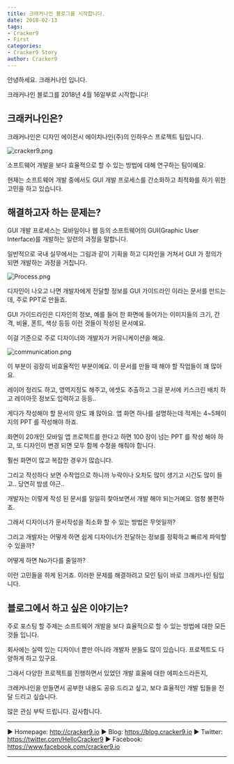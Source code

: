 ```yaml
---
title: 크래커나인 블로그를 시작합니다.
date: 2018-02-13
tags: 
- Cracker9
- First
categories:
- Cracker9 Story
author: Cracker9
---
```


안녕하세요. 크래커나인 입니다.

크래커나인 블로그를 2018년 4월 16일부로 시작합니다!

## 크래커나인은?

크래커나인은 디자인 에이전시 에이치나인(주)의 인하우스 프로젝트 팀입니다. 

![cracker9.png](http://cracker9.github.io/img/First_Post/cracker9.png)

소프트웨어 개발을 보다 효율적으로 할 수 있는 방법에 대해 연구하는 팀이예요.

현재는 소프트웨어 개발 중에서도 GUI 개발 프로세스를 간소화하고 최적화를 하기 위한 고민을 하고 있습니다.

## 해결하고자 하는 문제는?

GUI 개발 프로세스는 모바일이나 웹 등의 소프트웨어의 GUI(Graphic User Interface)를 개발하는 일련의 과정을 말합니다.

일반적으로 국내 실무에서는 그림과 같이 기획을 하고 디자인을 거쳐서 GUI 가 정의가 되면 개발하는 과정을 거칩니다.

![Process.png](http://cracker9.github.io/img/First_Post/Process.png)


디자인이 나오고 나면 개발자에게 전달할 정보를 GUI 가이드라인 이라는 문서를 만드는데, 주로 PPT로 만들죠.

GUI 가이드라인은 디자인의 정보, 예를 들어 한 화면에 들어가는 이미지들의 크기, 간격, 비율, 폰트, 색상 등등 이런 것들이 작성된 문서예요.

이걸 기준으로 주로 디자이너와 개발자가 커뮤니케이션을 해요.

![communication.png](http://cracker9.github.io/img/First_Post/communication.png)

이 부분이 굉장히 비효율적인 부분이예요. 이 문서를 만들 때 해야 할 작업들이 꽤 많아요.

레이어 정리도 하고, 영역지정도 해주고, 에셋도 추출하고 그걸 문서에 키스크린 배치 하고 레이아웃 정보도 입력하고 등등..

게다가 작성해야 할 문서의 양도 꽤 많아요. 앱 화면 하나를 설명하는데 적게는 4~5페이지의 PPT 를 작성해야 하죠.

화면이 20개인 모바일 앱 프로젝트를 한다고 하면 100 장이 넘는 PPT 를 작성 해야 하고, 또 디자인이 변경 되면 모두 함께 수정을 해줘야 합니다.

훨씬 화면이 많고 복잡한 경우가 많습니다.

그리고 작성하다 보면 수작업으로 하니까 누락이나 오차도 많이 생기고 시간도 많이 들고.. 당연히 밤샘 야근..

개발자는 이렇게 작성 된 문서를 일일히 찾아보면서 개발 해야 되는거예요. 엄청 불편하죠.

그래서 디자이너가 문서작성을 최소화 할 수 있는 방법은 무엇일까?

그리고 개발자는 어떻게 하면 쉽게 디자이너가 전달하는 정보를 정확하고 빠르게 파악할 수 있을까?

어떻게 하면 No가다를 줄일까?

이런 고민들을 하게 된거죠. 이러한 문제를 해결하려고 모인 팀이 바로 크래커나인 팀입니다.


## 블로그에서 하고 싶은 이야기는?

주로 포스팅 할 주제는 소프트웨어 개발을 보다 효율적으로 할 수 있는 방법에 대한 모든 것들 입니다.

회사에는 실력 있는 디자이너 뿐만 아니라 개발자 분들도 많이 있습니다. 프로젝트도 다양하게 하고 있구요.

그래서 다양한 프로젝트를 진행하면서 있었던 개발 효율에 대한 에피소드라든지,

크래커나인을 만들면서 공부한 내용도 공유 드리고 싶고, 보다 효율적인 개발 팁들을 전달 드리고 싶습니다.


많은 관심 부탁 드립니다. 감사합니다.

***

   ▶ Homepage: http://cracker9.io
   ▶ Blog: https://blog.cracker9.io
   ▶ Twitter: https://twitter.com/HelloCracker9
   ▶ Facebook: https://www.facebook.com/cracker9.io

***







